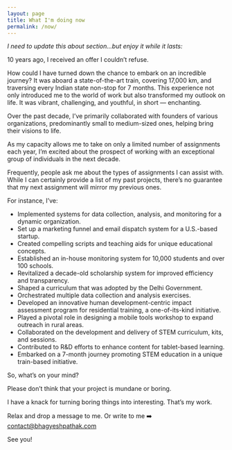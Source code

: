 ```yaml
---
layout: page
title: What I'm doing now
permalink: /now/
---
```

*I need to update this about section...but enjoy it while it lasts:*

10 years ago, I received an offer I couldn’t refuse.

How could I have turned down the chance to embark on an incredible journey? It was aboard a state-of-the-art train, covering 17,000 km, and traversing every Indian state non-stop for 7 months. This experience not only introduced me to the world of work but also transformed my outlook on life. It was vibrant, challenging, and youthful, in short — enchanting.

Over the past decade, I’ve primarily collaborated with founders of various organizations, predominantly small to medium-sized ones, helping bring their visions to life.

As my capacity allows me to take on only a limited number of assignments each year, I’m excited about the prospect of working with an exceptional group of individuals in the next decade.

Frequently, people ask me about the types of assignments I can assist with. While I can certainly provide a list of my past projects, there’s no guarantee that my next assignment will mirror my previous ones.

For instance, I’ve:

- Implemented systems for data collection, analysis, and monitoring for a dynamic organization.
- Set up a marketing funnel and email dispatch system for a U.S.-based startup.
- Created compelling scripts and teaching aids for unique educational concepts.
- Established an in-house monitoring system for 10,000 students and over 100 schools.
- Revitalized a decade-old scholarship system for improved efficiency and transparency.
- Shaped a curriculum that was adopted by the Delhi Government.
- Orchestrated multiple data collection and analysis exercises.
- Developed an innovative human development-centric impact assessment program for residential training, a one-of-its-kind initiative.
- Played a pivotal role in designing a mobile tools workshop to expand outreach in rural areas.
- Collaborated on the development and delivery of STEM curriculum, kits, and sessions.
- Contributed to R&D efforts to enhance content for tablet-based learning.
- Embarked on a 7-month journey promoting STEM education in a unique train-based initiative.

So, what’s on your mind?

Please don’t think that your project is mundane or boring.

I have a knack for turning boring things into interesting.
That’s my work.

Relax and drop a message to me. Or write to me ➡️ <mark class="has-inline-color has-ast-global-color-0-color" style="background-color:rgba(0, 0, 0, 0)">contact@bhagyeshpathak.com</mark>

See you!
